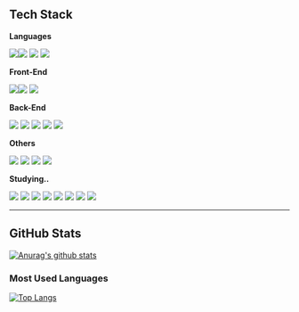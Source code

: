 ## Tech Stack


**Languages**  
 
 <img src="https://img.shields.io/badge/JavaScript-F7DF1E?style=flat-square&logo=javascript&logoColor=black"><img src="https://img.shields.io/badge/ES6+-424242?style=flat-square">
 <img src="https://img.shields.io/badge/HTML-E34F26?style=flat-square&logo=html5&logoColor=white"> <img src="https://img.shields.io/badge/CSS-1572B6?style=flat-square&logo=css3&logoColor=white">



**Front-End**

<img src="https://img.shields.io/badge/React-61DAFB?style=flat-square&logo=react&logoColor=black"><img src="https://img.shields.io/badge/Hooks-424242?style=flat-square"> <img src="https://img.shields.io/badge/Redux-764ABC?style=flat-square&logo=redux&logoColor=white">

**Back-End**  

<img src="https://img.shields.io/badge/Node.JS-339933?style=flat-square&logo=node.js&logoColor=white"> <img src="https://img.shields.io/badge/Express-000000?style=flat-square&logo=express&logoColor=white"> <img src="https://img.shields.io/badge/MySQL-4479A1?style=flat-square&logo=mysql&logoColor=white"> <img src="https://img.shields.io/badge/Sequelize-52B0E7?style=flat-square&logo=sequelize&logoColor=white"> <img src="https://img.shields.io/badge/mongoDB-47A248?style=flat-square&logo=mongoDB&logoColor=white">


**Others**   

<img src="https://img.shields.io/badge/Git-F05032?style=flat-square&logo=git&logoColor=white"> <img src="https://img.shields.io/badge/Postman-FF6C37?style=flat-square&logo=postman&logoColor=white"> <img src="https://img.shields.io/badge/AWS-232F3E?style=flat-square&logo=amazon aws&logoColor=white"> <img src="https://img.shields.io/badge/Linux-FCC624?style=flat-square&logo=linux&logoColor=black">

**Studying..**    

<img src="https://img.shields.io/badge/TypeScript-3178C6?style=flat-square&logo=typescript&logoColor=white"> <img src="https://img.shields.io/badge/NestJS-E0234E?style=flat-square&logo=nestjs&logoColor=white"> <img src="https://img.shields.io/badge/postgreSQL-4169E1?style=flat-square&logo=postgresql&logoColor=white"> <img src="https://img.shields.io/badge/Ruby-CC342D?style=flat-square&logo=ruby&logoColor=white"> <img src="https://img.shields.io/badge/Ruby%20on%20rails-CC0000?style=flat-square&logo=rubyonrails&logoColor=white"> <img src="https://img.shields.io/badge/graphQL-E10098?style=flat-square&logo=graphql&logoColor=white"> <img src="https://img.shields.io/badge/Go-00ADD8?style=flat-square&logo=Go&logoColor=white"> <img src="https://img.shields.io/badge/Terraform-7B42BC?style=flat-square&logo=Terraform&logoColor=white">


* * *
## GitHub Stats

[![Anurag's github stats](https://github-readme-stats.vercel.app/api?username=dodo9128&show_icons=true&theme=dracula)](https://github.com/anuraghazra/github-readme-stats)

### Most Used Languages

[![Top Langs](https://github-readme-stats-jekyung-min.vercel.app/api/top-langs/?username=dodo9128&layout=compact&theme=dracula)](https://github.com/anuraghazra/github-readme-stats)
